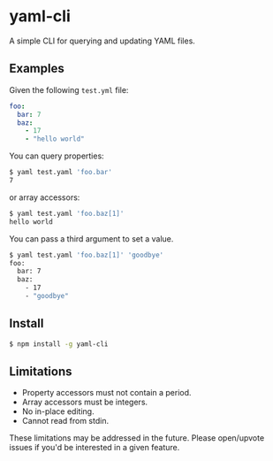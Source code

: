 # yaml-cli

A simple CLI for querying and updating YAML files.

## Examples

Given the following `test.yml` file:

```yaml
foo:
  bar: 7
  baz:
    - 17
    - "hello world"
```

You can query properties:

```bash
$ yaml test.yaml 'foo.bar'
7
```

or array accessors:

```bash
$ yaml test.yaml 'foo.baz[1]'
hello world
```

You can pass a third argument to set a value.

```bash
$ yaml test.yaml 'foo.baz[1]' 'goodbye'
foo:
  bar: 7
  baz:
    - 17
    - "goodbye"
```

## Install

```bash
$ npm install -g yaml-cli
```

## Limitations

- Property accessors must not contain a period.
- Array accessors must be integers.
- No in-place editing.
- Cannot read from stdin.

These limitations may be addressed in the future. Please open/upvote issues if you'd be interested in a given feature.
